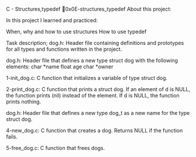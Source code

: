 C - Structures,typedef 📃0x0E-structures_typedef About this project:

In this project I learned and practiced:

When, why and how to use structures
How to use typedef

Task description;
dog.h: Header file containing definitions and prototypes for all types and functions written in the project.

dog.h: Header file that defines a new type struct dog with the following elements:
    char *name
    float age
    char *owner

1-init_dog.c: C function that initializes a variable of type struct dog.

2-print_dog.c: C function that prints a struct dog.
    If an element of d is NULL, the function prints (nil) instead of the element.
    If d is NULL, the function prints nothing.

dog.h: Header file that defines a new type dog_t as a new name for the type struct dog.

4-new_dog.c: C function that creates a dog.
    Returns NULL if the function fails.

5-free_dog.c: C function that frees dogs.
